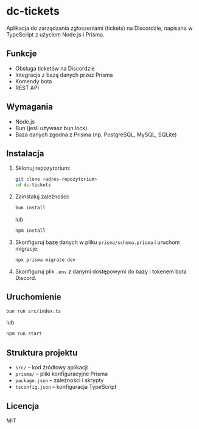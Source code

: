 
# dc-tickets

Aplikacja do zarządzania zgłoszeniami (tickets) na Discordzie, napisana w TypeScript z użyciem Node.js i Prisma.

## Funkcje
- Obsługa ticketów na Discordzie
- Integracja z bazą danych przez Prisma
- Komendy bota
- REST API

## Wymagania
- Node.js
- Bun (jeśli używasz bun.lock)
- Baza danych zgodna z Prisma (np. PostgreSQL, MySQL, SQLite)

## Instalacja
1. Sklonuj repozytorium:
	```sh
	git clone <adres-repozytorium>
	cd dc-tickets
	```
2. Zainstaluj zależności:
	```sh
	bun install
	```
	lub
	```sh
	npm install
	```
3. Skonfiguruj bazę danych w pliku `prisma/schema.prisma` i uruchom migracje:
	```sh
	npx prisma migrate dev
	```
4. Skonfiguruj plik `.env` z danymi dostępowymi do bazy i tokenem bota Discord.

## Uruchomienie
```sh
bun run src/index.ts
```
lub
```sh
npm run start
```

## Struktura projektu
- `src/` – kod źródłowy aplikacji
- `prisma/` – pliki konfiguracyjne Prisma
- `package.json` – zależności i skrypty
- `tsconfig.json` – konfiguracja TypeScript

## Licencja
MIT
